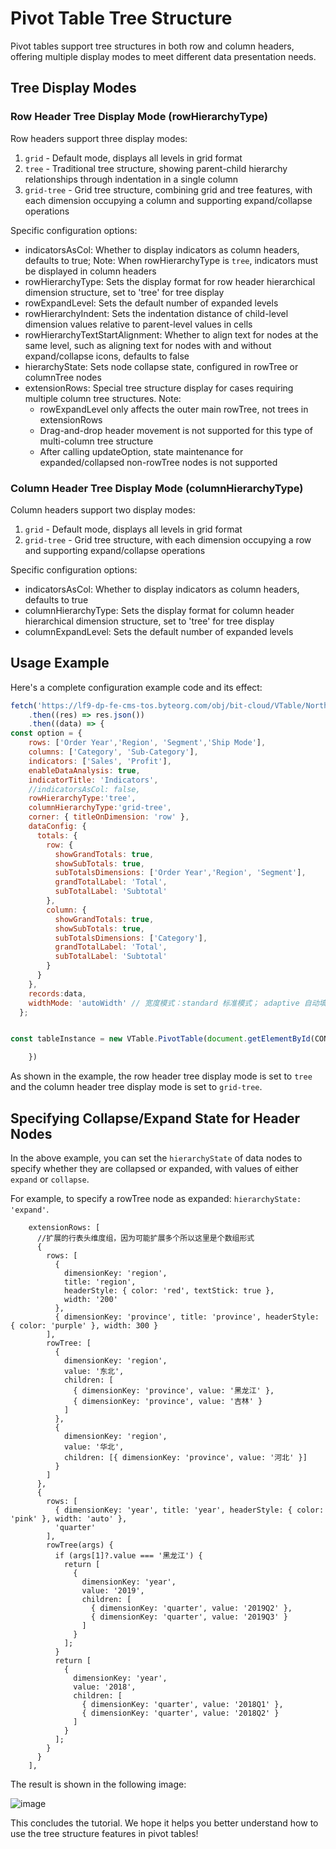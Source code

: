 # Pivot Table Tree Structure

Pivot tables support tree structures in both row and column headers, offering multiple display modes to meet different data presentation needs.

## Tree Display Modes

### Row Header Tree Display Mode (rowHierarchyType)

Row headers support three display modes:

1. `grid` - Default mode, displays all levels in grid format
2. `tree` - Traditional tree structure, showing parent-child hierarchy relationships through indentation in a single column
3. `grid-tree` - Grid tree structure, combining grid and tree features, with each dimension occupying a column and supporting expand/collapse operations

Specific configuration options:

- indicatorsAsCol: Whether to display indicators as column headers, defaults to true; Note: When rowHierarchyType is `tree`, indicators must be displayed in column headers
- rowHierarchyType: Sets the display format for row header hierarchical dimension structure, set to 'tree' for tree display
- rowExpandLevel: Sets the default number of expanded levels
- rowHierarchyIndent: Sets the indentation distance of child-level dimension values relative to parent-level values in cells
- rowHierarchyTextStartAlignment: Whether to align text for nodes at the same level, such as aligning text for nodes with and without expand/collapse icons, defaults to false
- hierarchyState: Sets node collapse state, configured in rowTree or columnTree nodes
- extensionRows: Special tree structure display for cases requiring multiple column tree structures. Note:
  - rowExpandLevel only affects the outer main rowTree, not trees in extensionRows
  - Drag-and-drop header movement is not supported for this type of multi-column tree structure
  - After calling updateOption, state maintenance for expanded/collapsed non-rowTree nodes is not supported

### Column Header Tree Display Mode (columnHierarchyType)

Column headers support two display modes:

1. `grid` - Default mode, displays all levels in grid format
2. `grid-tree` - Grid tree structure, with each dimension occupying a row and supporting expand/collapse operations

Specific configuration options:

- indicatorsAsCol: Whether to display indicators as column headers, defaults to true
- columnHierarchyType: Sets the display format for column header hierarchical dimension structure, set to 'tree' for tree display
- columnExpandLevel: Sets the default number of expanded levels

## Usage Example

Here's a complete configuration example code and its effect:


```javascript livedemo   template=vtable
fetch('https://lf9-dp-fe-cms-tos.byteorg.com/obj/bit-cloud/VTable/North_American_Superstore_Pivot_Chart_data.json')
    .then((res) => res.json())
    .then((data) => {
const option = {
    rows: ['Order Year','Region', 'Segment','Ship Mode'],
    columns: ['Category', 'Sub-Category'],
    indicators: ['Sales', 'Profit'],
    enableDataAnalysis: true,
    indicatorTitle: 'Indicators',
    //indicatorsAsCol: false,
    rowHierarchyType:'tree',
    columnHierarchyType:'grid-tree',
    corner: { titleOnDimension: 'row' },
    dataConfig: {
      totals: {
        row: {
          showGrandTotals: true,
          showSubTotals: true,
          subTotalsDimensions: ['Order Year','Region', 'Segment'],
          grandTotalLabel: 'Total',
          subTotalLabel: 'Subtotal'
        },
        column: {
          showGrandTotals: true,
          showSubTotals: true,
          subTotalsDimensions: ['Category'],
          grandTotalLabel: 'Total',
          subTotalLabel: 'Subtotal'
        }
      }
    },
    records:data,
    widthMode: 'autoWidth' // 宽度模式：standard 标准模式； adaptive 自动填满容器
  };


const tableInstance = new VTable.PivotTable(document.getElementById(CONTAINER_ID), option);

    })
```

As shown in the example, the row header tree display mode is set to `tree` and the column header tree display mode is set to `grid-tree`.

## Specifying Collapse/Expand State for Header Nodes

In the above example, you can set the `hierarchyState` of data nodes to specify whether they are collapsed or expanded, with values of either `expand` or `collapse`.

For example, to specify a rowTree node as expanded: `hierarchyState: 'expand'`.

```
    extensionRows: [
      //扩展的行表头维度组，因为可能扩展多个所以这里是个数组形式
      {
        rows: [
          {
            dimensionKey: 'region',
            title: 'region',
            headerStyle: { color: 'red', textStick: true },
            width: '200'
          },
          { dimensionKey: 'province', title: 'province', headerStyle: { color: 'purple' }, width: 300 }
        ],
        rowTree: [
          {
            dimensionKey: 'region',
            value: '东北',
            children: [
              { dimensionKey: 'province', value: '黑龙江' },
              { dimensionKey: 'province', value: '吉林' }
            ]
          },
          {
            dimensionKey: 'region',
            value: '华北',
            children: [{ dimensionKey: 'province', value: '河北' }]
          }
        ]
      },
      {
        rows: [
          { dimensionKey: 'year', title: 'year', headerStyle: { color: 'pink' }, width: 'auto' },
          'quarter'
        ],
        rowTree(args) {
          if (args[1]?.value === '黑龙江') {
            return [
              {
                dimensionKey: 'year',
                value: '2019',
                children: [
                  { dimensionKey: 'quarter', value: '2019Q2' },
                  { dimensionKey: 'quarter', value: '2019Q3' }
                ]
              }
            ];
          }
          return [
            {
              dimensionKey: 'year',
              value: '2018',
              children: [
                { dimensionKey: 'quarter', value: '2018Q1' },
                { dimensionKey: 'quarter', value: '2018Q2' }
              ]
            }
          ];
        }
      }
    ],
```

The result is shown in the following image:

![image](https://lf9-dp-fe-cms-tos.byteorg.com/obj/bit-cloud/VTable/guide/multi-tree.jpeg)

This concludes the tutorial. We hope it helps you better understand how to use the tree structure features in pivot tables!
